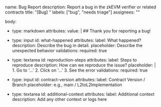 name: Bug Report
description: Report a bug in the zkEVM verifier or related contracts
title: "[Bug] <short description>"
labels: ["bug", "needs triage"]
assignees: ""

body:
  - type: markdown
    attributes:
      value: |
        ## Thank you for reporting a bug!

  - type: input
    id: what-happened
    attributes:
      label: What happened?
      description: Describe the bug in detail.
      placeholder: Describe the unexpected behavior
    validations:
      required: true

  - type: textarea
    id: reproduction-steps
    attributes:
      label: Steps to reproduce
      description: How can we reproduce the issue?
      placeholder: |
        1. Go to '...'
        2. Click on '...'
        3. See the error
    validations:
      required: true

  - type: input
    id: contract-version
    attributes:
      label: Contract Version / Branch
      placeholder: e.g., main / L2toL2Implementation

  - type: textarea
    id: additional-context
    attributes:
      label: Additional context
      description: Add any other context or logs here